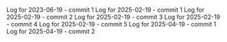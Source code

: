 Log for 2023-06-19 - commit 1
Log for 2025-02-19 - commit 1
Log for 2025-02-19 - commit 2
Log for 2025-02-19 - commit 3
Log for 2025-02-19 - commit 4
Log for 2025-02-19 - commit 5
Log for 2025-04-19 - commit 1
Log for 2025-04-19 - commit 2
